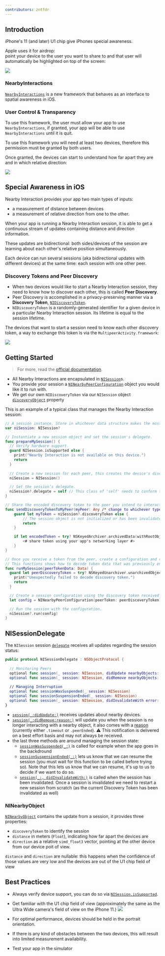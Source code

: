```yaml
---
contributors: zntfdr
---
```


## Introduction

iPhone's 11 (and later) U1 chip give iPhones special awareness.

Apple uses it for airdrop:  
point your device to the user you want to share to and that user will automatically be highlighted on top of the screen:

![][airdropImage]

### NearbyInteractions

[`NearbyInteractions`][niDoc] is a new framework that behaves as an interface to spatial awareness in iOS.

### User Control & Transparency

To use this framework, the user must allow your app to use `NearbyInteractions`, if granted, your app will be able to use `NearbyInteractions` until it is quit.

To use this framework you will need at least two devices, therefore this permission must be granted by both users.

Once granted, the devices can start to understand how far apart they are and in which relative direction:

![][twoDevicesImage]

## Special Awareness in iOS

Nearby Interaction provides your app two main types of inputs:

- a measurement of distance between devices
- a measurement of relative direction from one to the other. 

When your app is running a Nearby Interaction session, it is able to get a continuous stream of updates containing distance and direction information.

These updates are bidirectional: both sides/devices of the session are learning about each other's relative position simultaneously.

Each device can run several sessions (aka bidirectional updates with different devices) at the same time: each session with one other peer.

### Discovery Tokens and Peer Discovery

- When two devices would like to start a Nearby Interaction session, they need to know how to discover each other, this is called **Peer Discovery**.
- Peer Discovery is accomplished in a privacy-preserving manner via a **Discovery Token**, [`NIDiscoveryToken`][tokenDoc].
- `NIDiscoveryToken` is a randomly-generated identifier for a given device in a particular Nearby Interaction session. Its lifetime is equal to the session lifetime.

The devices that want to start a session need to know each other discovery token, a way to exchange this token is via the `MultipeerActivity.framework`:

![][mpaImage]

## Getting Started

> For more, read the [official documentation][getStartedDoc].

- All Nearby Interactions are encapsulated in [`NISession`][nisessionDoc]s.
- You provide your session a [`NINearbyPeerConfiguration`][niconfDoc] object you would like it to run with.
- We get our own `NIDiscoveryToken` via our `NISession` object [`discoveryObject`][discObjPropDoc] property

This is an example of a typical class that manages the Nearby Interaction session:

```swift
// A session instance. Store in whichever data structure makes the most sense for your app.
var niSession: NISession?

// Instantiate a new session object and set the session's delegate.
func prepareMySession() {
  // Verify hardware support.
  guard NISession.isSupported else {
    print("Nearby Interaction is not available on this device.")
    return
  }
  
  // Create a new session for each peer, this creates the device's discovery token as well.
  niSession = NISession()

  // Set the session’s delegate.
  niSession?.delegate = self // This class of 'self' needs to conform to NISessionDelegate.
}

// Share the encoded discovery token to the peer you intend to interact with.
func sendDiscoveryTokenToMyPeer(myPeer: Any /* change to whichever type represents peers in your app */) {                                
	guard let myToken = niSession?.discoveryToken else {
		// The session object is not initialized or has been invalidated.
		return
	}

	if let encodedToken = try? NSKeyedArchiver.archivedData(withRootObject: myToken, requiringSecureCoding: true) {
		<# share token using your app's networking layer #>
	}
}

// Once you receive a token from the peer, create a configuration and run the session.
// This functions shows how to decode token data that was previously encoded using NSKeyedArchiver.
func runMySession(peerTokenData: Data) {
  guard let peerDiscoveryToken = try? NSKeyedUnarchiver.unarchivedObject(ofClass: NIDiscoveryToken.self, from: peerTokenData) else {
    print("Unexpectedly failed to decode discovery token.")
    return
  }

  // Create a session configuration using the discovery token received from the peer.
  let config = NINearbyPeerConfiguration(peerToken: peerDiscoveryToken)

  // Run the session with the configuration.
  niSession?.run(config)
}
```

## NISessionDelegate

The `NISession` session [`delegate`][delDoc] receives all updates regarding the session status:

```swift
public protocol NISessionDelegate : NSObjectProtocol {
  
  // Monitoring Peers
  optional func session(_ session: NISession, didUpdate nearbyObjects: [NINearbyObject])
  optional func session(_ session: NISession, didRemove nearbyObjects: [NINearbyObject], reason: NINearbyObject.RemovalReason)
  
  // Managing Interruption
  optional func sessionWasSuspended(_ session: NISession)
  optional func sessionSuspensionEnded(_ session: NISession)
  optional func session(_ session: NISession, didInvalidateWith error: Error)
}
```

- [`session(_:didUpdate:)`](https://developer.apple.com/documentation/nearbyinteraction/nisessiondelegate/3601171-session) receives updates about nearby devices.
- [`session(_:didRemove:reason:)`](https://developer.apple.com/documentation/nearbyinteraction/nisessiondelegate/3601170-session) will update you when the session is no longer interacting with a nearby object, it also comes with a [reason][reasonDoc] (currently either `.timeout` or `.peerEnded`). ⚠️ This notification is delivered on a best effort basis and may not always be received.
- the last three methods are around managing the session state: 
  - [`sessionWasSuspended(_:)`](https://developer.apple.com/documentation/nearbyinteraction/nisessiondelegate/3601173-sessionwassuspended) is called for example when the app goes in the backdround
  - [`sessionSuspensionEnded(_:)`](https://developer.apple.com/documentation/nearbyinteraction/nisessiondelegate/3601172-sessionsuspensionended) lets us know that we can resume the session (you must wait for this function to be called before trying so). Note that this lets us know that we can resume, it's up to us to decide if we want to do so.
  - [`session(_:, didInvalidateWith:)`](https://developer.apple.com/documentation/nearbyinteraction/nisessiondelegate/3571263-session) is called when the session has been invalidated. Once a session is invalidated we need to restart a new session from scratch (as the current Discovery Token has been invalidated as well)

### NINearbyObject

[`NINearbyObject`][objDoc] contains the update from a session, it provides three properties:

- `discoveryToken` to identify the session
- `distance` in meters (`Float`), indicating how far apart the devices are
- `direction` as a relative `simd_float3` vector, pointing at the other device from our device poit of view.

`distance` and `direction` are nullable: this happens when the confidence of those values are very low and the devices are out of the U1 chip field of view

## Best Practices

- Always verify device support, you can do so via [`NISession.isSupported`](https://developer.apple.com/documentation/nearbyinteraction/nisession/3601169-issupported).
- Get familiar with the U1 chip field of view (approximately the same as the Ultra Wide camera's field of view on the iPhone 11.)
![][fovImage]

- For optimal performance, devices should be held in the portrait orientation.
- If there is any kind of obstacles between the two devices, this will result into limited measurement availability.
- Test your app in the simulator

[airdropImage]: ../../../images/notes/wwdc20/10668/airdrop.png
[twoDevicesImage]: ../../../images/notes/wwdc20/10668/twoDevices.png
[mpaImage]: ../../../images/notes/wwdc20/10668/mpa.png
[fovImage]: ../../../images/notes/wwdc20/10668/fov.png

[niDoc]: https://developer.apple.com/documentation/nearbyinteraction
[getStartedDoc]: https://developer.apple.com/documentation/nearbyinteraction/initiating_and_maintaining_a_session
[nisessionDoc]: https://developer.apple.com/documentation/nearbyinteraction/nisession
[niconfDoc]: https://developer.apple.com/documentation/nearbyinteraction/ninearbypeerconfiguration
[tokenDoc]: https://developer.apple.com/documentation/nearbyinteraction/nidiscoverytoken
[discObjPropDoc]: https://developer.apple.com/documentation/nearbyinteraction/nisession/3564775-discoverytoken
[delDoc]: https://developer.apple.com/documentation/nearbyinteraction/nisession/3564773-delegate
[reasonDoc]: https://developer.apple.com/documentation/nearbyinteraction/ninearbyobject/removalreason
[objDoc]: https://developer.apple.com/documentation/nearbyinteraction/ninearbyobject
